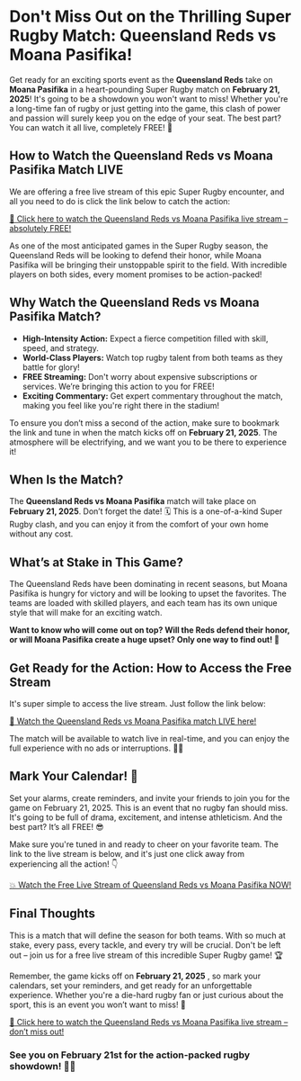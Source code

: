 # Don't Miss Out on the Thrilling Super Rugby Match: Queensland Reds vs Moana Pasifika!

Get ready for an exciting sports event as the **Queensland Reds** take on **Moana Pasifika** in a heart-pounding Super Rugby match on **February 21, 2025**! It's going to be a showdown you won't want to miss! Whether you're a long-time fan of rugby or just getting into the game, this clash of power and passion will surely keep you on the edge of your seat. The best part? You can watch it all live, completely FREE! 🎉

## How to Watch the Queensland Reds vs Moana Pasifika Match LIVE

We are offering a free live stream of this epic Super Rugby encounter, and all you need to do is click the link below to catch the action:

[🔴 Click here to watch the Queensland Reds vs Moana Pasifika live stream – absolutely FREE!](https://tinyurl.com/livestreamfreeo?st=Queensland+Reds+vs+Moana+Pasifika&si=gh)

As one of the most anticipated games in the Super Rugby season, the Queensland Reds will be looking to defend their honor, while Moana Pasifika will be bringing their unstoppable spirit to the field. With incredible players on both sides, every moment promises to be action-packed!

## Why Watch the Queensland Reds vs Moana Pasifika Match?

- **High-Intensity Action:** Expect a fierce competition filled with skill, speed, and strategy.
- **World-Class Players:** Watch top rugby talent from both teams as they battle for glory!
- **FREE Streaming:** Don't worry about expensive subscriptions or services. We’re bringing this action to you for FREE!
- **Exciting Commentary:** Get expert commentary throughout the match, making you feel like you're right there in the stadium!

To ensure you don’t miss a second of the action, make sure to bookmark the link and tune in when the match kicks off on **February 21, 2025**. The atmosphere will be electrifying, and we want you to be there to experience it!

## When Is the Match?

The **Queensland Reds vs Moana Pasifika** match will take place on **February 21, 2025**. Don’t forget the date! 🗓️ This is a one-of-a-kind Super Rugby clash, and you can enjoy it from the comfort of your own home without any cost.

## What’s at Stake in This Game?

The Queensland Reds have been dominating in recent seasons, but Moana Pasifika is hungry for victory and will be looking to upset the favorites. The teams are loaded with skilled players, and each team has its own unique style that will make for an exciting watch.

**Want to know who will come out on top? Will the Reds defend their honor, or will Moana Pasifika create a huge upset? Only one way to find out! 🎥**

## Get Ready for the Action: How to Access the Free Stream

It's super simple to access the live stream. Just follow the link below:

[🚨 Watch the Queensland Reds vs Moana Pasifika match LIVE here!](https://tinyurl.com/livestreamfreeo?st=Queensland+Reds+vs+Moana+Pasifika&si=gh)

The match will be available to watch live in real-time, and you can enjoy the full experience with no ads or interruptions. 🏉🔥

## Mark Your Calendar! 📅

Set your alarms, create reminders, and invite your friends to join you for the game on February 21, 2025. This is an event that no rugby fan should miss. It's going to be full of drama, excitement, and intense athleticism. And the best part? It’s all FREE! 😎

Make sure you're tuned in and ready to cheer on your favorite team. The link to the live stream is below, and it's just one click away from experiencing all the action! 👇

[💥 Watch the Free Live Stream of Queensland Reds vs Moana Pasifika NOW!](https://tinyurl.com/livestreamfreeo?st=Queensland+Reds+vs+Moana+Pasifika&si=gh)

## Final Thoughts

This is a match that will define the season for both teams. With so much at stake, every pass, every tackle, and every try will be crucial. Don't be left out – join us for a free live stream of this incredible Super Rugby game! 🏆

Remember, the game kicks off on **February 21, 2025** , so mark your calendars, set your reminders, and get ready for an unforgettable experience. Whether you're a die-hard rugby fan or just curious about the sport, this is an event you won’t want to miss! 🎉

[🔴 Click here to watch the Queensland Reds vs Moana Pasifika live stream – don’t miss out!](https://tinyurl.com/livestreamfreeo?st=Queensland+Reds+vs+Moana+Pasifika&si=gh)

### See you on February 21st for the action-packed rugby showdown! 🏉💥
